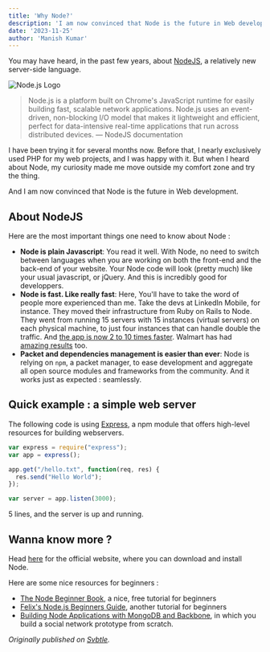 ```yaml
---
title: 'Why Node?'
description: 'I am now convinced that Node is the future in Web development.'
date: '2023-11-25'
author: 'Manish Kumar'
---
```


You may have heard, in the past few years, about [NodeJS](https://nodejs.org/), a relatively new server-side language.

![Node.js Logo](/images/articles/nodejs.png)

> Node.js is a platform built on Chrome's JavaScript runtime for easily building fast, scalable network applications. Node.js uses an event-driven, non-blocking I/O model that makes it lightweight and efficient, perfect for data-intensive real-time applications that run across distributed devices.
> — NodeJS documentation

I have been trying it for several months now. Before that, I nearly exclusively used PHP for my web projects, and I was happy with it. But when I heard about Node, my curiosity made me move outside my comfort zone and try the thing.

And I am now convinced that Node is the future in Web development.

## About NodeJS

Here are the most important things one need to know about Node :

- **Node is plain Javascript**: You read it well. With Node, no need to switch between languages when you are working on both the front-end and the back-end of your website. Your Node code will look (pretty much) like your usual javascript, or jQuery. And this is incredibly good for developpers.
- **Node is fast. Like really fast**: Here, You'll have to take the word of people more experienced than me. Take the devs at LinkedIn Mobile, for instance. They moved their infrastructure from Ruby on Rails to Node. They went from running 15 servers with 15 instances (virtual servers) on each physical machine, to just four instances that can handle double the traffic. And [the app is now 2 to 10 times faster](https://venturebeat.com/2011/08/16/linkedin-node/). Walmart has had [amazing results](http://venturebeat.com/2012/01/24/why-walmart-is-using-node-js/) too.
- **Packet and dependencies management is easier than ever**: Node is relying on `npm`, a packet manager, to ease development and aggregate all open source modules and frameworks from the community. And it works just as expected : seamlessly.

## Quick example : a simple web server

The following code is using [Express](https://expressjs.com/), a npm module that offers high-level resources for building webservers.

```javascript
var express = require("express");
var app = express();

app.get("/hello.txt", function(req, res) {
  res.send("Hello World");
});

var server = app.listen(3000);
```

5 lines, and the server is up and running.

## Wanna know more ?

Head [here](https://nodejs.org) for the official website, where you can download and install Node.

Here are some nice resources for beginners :

- [The Node Beginner Book](http://www.nodebeginner.org/), a nice, free tutorial for beginners
- [Felix's Node.js Beginners Guide](http://nodeguide.com/beginner.html), another tutorial for beginners
- [Building Node Applications with MongoDB and Backbone](http://shop.oreilly.com/product/0636920026587.do), in which you build a social network prototype from scratch.

_Originally published on [Svbtle](https://shawt.svbtle.com/why-node)._ 